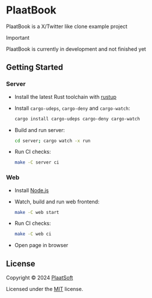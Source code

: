 # PlaatBook

PlaatBook is a X/Twitter like clone example project

> [!IMPORTANT]
> PlaatBook is currently in development and not finished yet

## Getting Started

### Server

-   Install the latest Rust toolchain with [rustup](https://rustup.rs/)
-   Install `cargo-udeps`, `cargo-deny` and `cargo-watch`:

    ```sh
    cargo install cargo-udeps cargo-deny cargo-watch
    ```

-   Build and run server:

    ```sh
    cd server; cargo watch -x run
    ```

-   Run CI checks:

    ```sh
    make -C server ci
    ```

### Web

-   Install [Node.js](https://nodejs.org/en/download)
-   Watch, build and run web frontend:

    ```sh
    make -C web start
    ```

-   Run CI checks:

    ```sh
    make -C web ci
    ```

-   Open page in browser

## License

Copyright © 2024 [PlaatSoft](https://www.plaatsoft.nl/)

Licensed under the [MIT](LICENSE) license.
